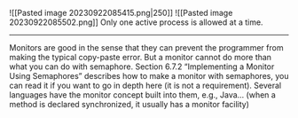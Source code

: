![[Pasted image 20230922085415.png|250]]
![[Pasted image 20230922085502.png]]
Only one active process is allowed at a time.

***

Monitors are good in the sense that they can prevent the programmer from making the typical copy-paste error.
But a monitor cannot do more than what you can do with semaphore.
Section 6.7.2 “Implementing a Monitor Using Semaphores” describes how to make a monitor with semaphores, you can read it if you want to go in depth here (it is not a requirement).
Several languages have the monitor concept built into them, e.g., Java…
(when a method is declared synchronized, it usually has a monitor facility)